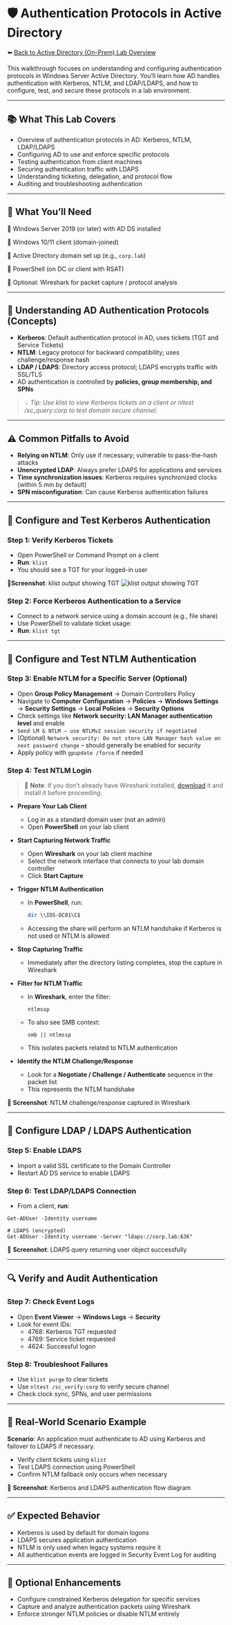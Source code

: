 # 🛡️ Authentication Protocols in Active Directory

⬅️ [Back to Active Directory (On-Prem) Lab Overview](./README.md)

This walkthrough focuses on understanding and configuring authentication protocols in Windows Server Active Directory. You’ll learn how AD handles authentication with Kerberos, NTLM, and LDAP/LDAPS, and how to configure, test, and secure these protocols in a lab environment.

---

## 📚 What This Lab Covers

- Overview of authentication protocols in AD: Kerberos, NTLM, LDAP/LDAPS
- Configuring AD to use and enforce specific protocols
- Testing authentication from client machines
- Securing authentication traffic with LDAPS
- Understanding ticketing, delegation, and protocol flow
- Auditing and troubleshooting authentication

---

## 📝 What You’ll Need

🔹 Windows Server 2019 (or later) with AD DS installed

🔹 Windows 10/11 client (domain-joined)

🔹 Active Directory domain set up (e.g., `corp.lab`)

🔹 PowerShell (on DC or client with RSAT)

🔹 Optional: Wireshark for packet capture / protocol analysis

---

## 📖 Understanding AD Authentication Protocols (Concepts)

- **Kerberos**: Default authentication protocol in AD, uses tickets (TGT and Service Tickets)
- **NTLM**: Legacy protocol for backward compatibility; uses challenge/response hash
- **LDAP / LDAPS**: Directory access protocol; LDAPS encrypts traffic with SSL/TLS
- AD authentication is controlled by **policies, group membership, and SPNs**
> 💡 *Tip: Use klist to view Kerberos tickets on a client or nltest /sc_query:corp to test domain secure channel.*

---

## ⚠️ Common Pitfalls to Avoid

- **Relying on NTLM**: Only use if necessary; vulnerable to pass-the-hash attacks
- **Unencrypted LDAP**: Always prefer LDAPS for applications and services
- **Time synchronization issues**: Kerberos requires synchronized clocks (within 5 min by default)
- **SPN misconfiguration**: Can cause Kerberos authentication failures

---

## 🔧 Configure and Test Kerberos Authentication

### Step 1: Verify Kerberos Tickets
- Open PowerShell or Command Prompt on a client
- **Run**: `klist`
- You should see a TGT for your logged-in user

📸**Screenshot**: klist output showing TGT
![klist output showing TGT](./screenshots/auth-protocols/01klist-output-tgt.png)

### Step 2: Force Kerberos Authentication to a Service

- Connect to a network service using a domain account (e.g., file share)
- Use PowerShell to validate ticket usage:
 - **Run**: `klist tgt`

---

## 🔧 Configure and Test NTLM Authentication

### Step 3: Enable NTLM for a Specific Server (Optional)

- Open **Group Policy Management** → Domain Controllers Policy
- Navigate to **Computer Configuration** → **Policies** → **Windows Settings** → **Security Settings** → **Local Policies** → **Security Options**
- Check settings like **Network security: LAN Manager authentication level** and enable
 - `Send LM & NTLM – use NTLMv2 session security if negotiated`
 - (Optional) `Network security: Do not store LAN Manager hash value on next password change` – should generally be enabled for security
- Apply policy with `gpupdate /force` if needed

### Step 4: Test NTLM Login

> 📒 **Note**: If you don’t already have Wireshark installed, [download](https://www.wireshark.org/download.html) it and install it before proceeding.

- **Prepare Your Lab Client**  
  - Log in as a standard domain user (not an admin)  
  - Open **PowerShell** on your lab client

- **Start Capturing Network Traffic**  
  - Open **Wireshark** on your lab client machine  
  - Select the network interface that connects to your lab domain controller  
  - Click **Start Capture**

- **Trigger NTLM Authentication**  
  - In **PowerShell**, run:  
    ```powershell
    dir \\IDS-DC01\C$
    ```  
  - Accessing the share will perform an NTLM handshake if Kerberos is not used or NTLM is allowed

- **Stop Capturing Traffic**  
  - Immediately after the directory listing completes, stop the capture in Wireshark

- **Filter for NTLM Traffic**  
  - In **Wireshark**, enter the filter:  
    ```
    ntlmssp
    ```  
  - To also see SMB context:  
    ```
    smb || ntlmssp
    ```  
  - This isolates packets related to NTLM authentication

- **Identify the NTLM Challenge/Response**  
  - Look for a **Negotiate / Challenge / Authenticate** sequence in the packet list  
  - This represents the NTLM handshake


📸 **Screenshot**: NTLM challenge/response captured in Wireshark

---

## 🔧 Configure LDAP / LDAPS Authentication

### Step 5: Enable LDAPS

- Import a valid SSL certificate to the Domain Controller
- Restart AD DS service to enable LDAPS

### Step 6: Test LDAP/LDAPS Connection

- From a client, **run**:
```# LDAP (unencrypted)
Get-ADUser -Identity username

# LDAPS (encrypted)
Get-ADUser -Identity username -Server "ldaps://corp.lab:636"
```

📸 **Screenshot**: LDAPS query returning user object successfully

---

## 🔍 Verify and Audit Authentication

### Step 7: Check Event Logs

- Open **Event Viewer** → **Windows Logs** → **Security**
- Look for event IDs:
  - 4768: Kerberos TGT requested
  - 4769: Service ticket requested
  - 4624: Successful logon

### Step 8: Troubleshoot Failures

- Use `klist purge` to clear tickets
- Use `nltest /sc_verify:corp` to verify secure channel
- Check clock sync, SPNs, and user permissions

---

## 🔄 Real-World Scenario Example

**Scenario**: An application must authenticate to AD using Kerberos and failover to LDAPS if necessary.
- Verify client tickets using `klist`
- Test LDAPS connection using PowerShell
- Confirm NTLM fallback only occurs when necessary

📸 **Screenshot**: Kerberos and LDAPS authentication flow diagram

---

## ✅ Expected Behavior

- Kerberos is used by default for domain logons
- LDAPS secures application authentication
- NTLM is only used when legacy systems require it
- All authentication events are logged in Security Event Log for auditing

---

## 🔄 Optional Enhancements

- Configure constrained Kerberos delegation for specific services
- Capture and analyze authentication packets using Wireshark
- Enforce stronger NTLM policies or disable NTLM entirely













